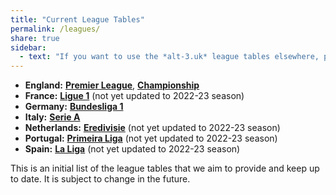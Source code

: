 ```yaml
---
title: "Current League Tables"
permalink: /leagues/
share: true
sidebar:
  - text: "If you want to use the *alt-3.uk* league tables elsewhere, please be sure to read the [License and Disclaimer](/about/license) page first."
---
```


- **England:** [**Premier League**](england-premier-league), [**Championship**](england-championship)
- **France:** [**Ligue 1**](france-ligue-1) (not yet updated to 2022-23 season)
- **Germany:** [**Bundesliga 1**](germany-bundesliga-1)
- **Italy:** [**Serie A**](italy-serie-a)
- **Netherlands:** [**Eredivisie**](netherlands-eredivisie) (not yet updated to 2022-23 season)
- **Portugal:** [**Primeira Liga**](portugal-primeira-liga) (not yet updated to 2022-23 season)
- **Spain:** [**La Liga**](spain-la-liga-primera) (not yet updated to 2022-23 season)

This is an initial list of the league tables that we aim to provide and keep up to date. 
It is subject to change in the future. 






